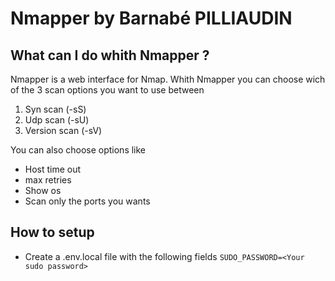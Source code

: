 # Nmapper by Barnabé PILLIAUDIN

## What can I do whith Nmapper ?

Nmapper is a web interface for Nmap. Whith Nmapper you can choose wich of the 3 scan options you want to use between

1. Syn scan (-sS)
2. Udp scan (-sU)
3. Version scan (-sV)

You can also choose options like

- Host time out
- max retries
- Show os
- Scan only the ports you wants

## How to setup

- Create a .env.local file with the following fields
  `SUDO_PASSWORD=<Your sudo password> `
